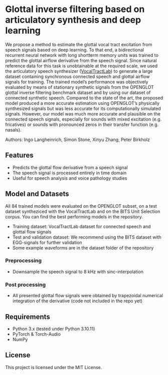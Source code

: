 # Glottal inverse filtering based on articulatory synthesis and deep learning
We propose a method to estimate the glottal vocal tract excitation from speech signals based on deep learning. To that end, a bidirectional recurrent neural network with long shortterm memory units was trained to predict the glottal airflow derivative from the speech signal. Since natural reference data for this task is unobtainable at the required scale, we used the articulatory speech synthesizer ([VocalTractLab](https://www.vocaltractlab.de/)) to generate a large dataset containing synchronous connected speech and glottal airflow signals for training. The trained model’s performance was objectively evaluated by means of stationary synthetic signals from the OPENGLOT glottal inverse filtering benchmark dataset and by using our dataset of connected synthetic speech. Compared to the state of the art, the proposed model produced a more accurate estimation using OPENGLOT’s physically synthesized signals but was less accurate for its computationally simulated signals. However, our model was much more accurate and plausible on the connected speech signals, especially for sounds with mixed excitation (e.g. fricatives) or sounds with pronounced zeros in their transfer function (e.g. nasals). 

Authors: Ingo Langheinrich, Simon Stone, Xinyu Zhang, Peter Birkholz

## Features
- Predicts the glottal flow derivative from a speech signal
- The speech signal is processed entirely in time domain
- Useful for speech analysis and voice pathology studies

## Model and Datasets
All 84 trained models were evaluated on the OPENGLOT subset, on a test dataset syntheziced with the VocalTractLab and on the BITS Unit Selection corpus. You can find the best performing models in the repository.

- Training dataset: VocalTractLab dataset for connected speech and glottal flow signals
- Test and validation dataset: We recommend using the BITS dataset with EGG-signals for further validation  
- Some example waveforms are in the dataset folder of the repository

### Preprocessing
- Downsample the speech signal to 8 kHz with sinc-interpolation

### Post processing
- All presented glottal flow signals were obtained by trapezoidal numerical integration of the derivative (code not included in the repo yet)

## Requirements
- Python 3.x (tested under Python 3.10.11)
- PyTorch & Torch-Audio
- NumPy


## License
This project is licensed under the MIT License.